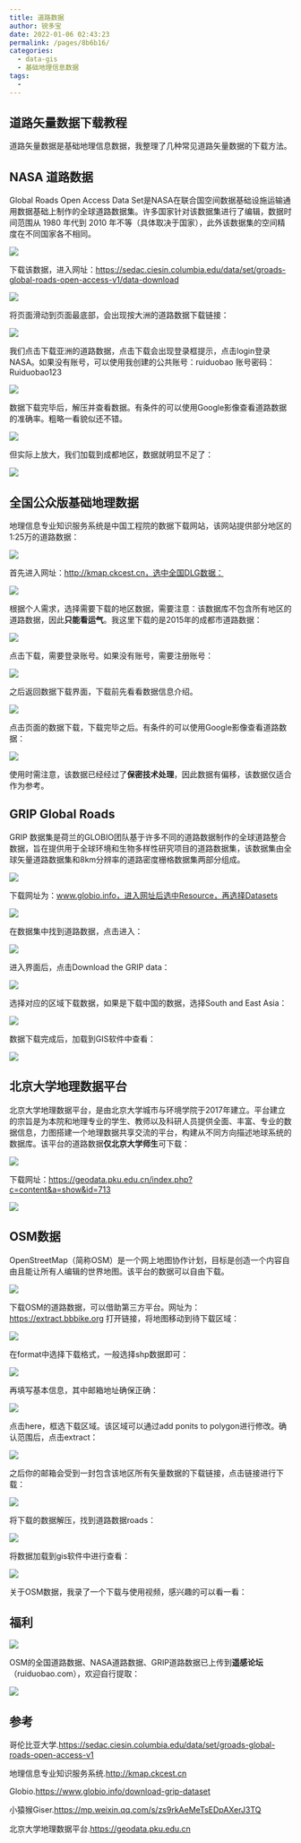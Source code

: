 ```yaml
---
title: 道路数据
author: 锐多宝
date: 2022-01-06 02:43:23
permalink: /pages/8b6b16/
categories:
  - data-gis
  - 基础地理信息数据
tags:
  - 
---
```

## 道路矢量数据下载教程

道路矢量数据是基础地理信息数据，我整理了几种常见道路矢量数据的下载方法。


## NASA  道路数据

Global Roads Open Access Data Set是NASA在联合国空间数据基础设施运输通用数据基础上制作的全球道路数据集。许多国家针对该数据集进行了编辑，数据时间范围从 1980 年代到 2010 年不等（具体取决于国家），此外该数据集的空间精度在不同国家各不相同。

![](http://pics.landcover100.com/pics//image/20220105234743.png)

下载该数据，进入网址：https://sedac.ciesin.columbia.edu/data/set/groads-global-roads-open-access-v1/data-download

![](http://pics.landcover100.com/pics//image/20220105235113.png)

将页面滑动到页面最底部，会出现按大洲的道路数据下载链接：

![](http://pics.landcover100.com/pics//image/20220105235515.png)

我们点击下载亚洲的道路数据，点击下载会出现登录框提示，点击login登录NASA。如果没有账号，可以使用我创建的公共账号：ruiduobao  账号密码：Ruiduobao123

![](http://pics.landcover100.com/pics//image/20220105235142.png)

数据下载完毕后，解压并查看数据。有条件的可以使用Google影像查看道路数据的准确率。粗略一看貌似还不错。

![](http://pics.landcover100.com/pics//image/20220106002738.png)

但实际上放大，我们加载到成都地区，数据就明显不足了：

![](http://pics.landcover100.com/pics//image/20220106002838.png)

## 全国公众版基础地理数据

地理信息专业知识服务系统是中国工程院的数据下载网站，该网站提供部分地区的1:25万的道路数据：

![](http://pics.landcover100.com/pics//image/20220106000302.png)

首先进入网址：http://kmap.ckcest.cn，选中全国DLG数据：

![](http://pics.landcover100.com/pics//image/20220106000741.png)

根据个人需求，选择需要下载的地区数据，需要注意：该数据库不包含所有地区的道路数据，因此**只能看运气**。我这里下载的是2015年的成都市道路数据：

![](http://pics.landcover100.com/pics//image/20220106001124.png)

点击下载，需要登录账号。如果没有账号，需要注册账号：

![](http://pics.landcover100.com/pics//image/20220106001405.png)

之后返回数据下载界面，下载前先看看数据信息介绍。

![](http://pics.landcover100.com/pics//image/20220106001246.png)

点击页面的数据下载，下载完毕之后。有条件的可以使用Google影像查看道路数据：

![](http://pics.landcover100.com/pics//image/20220106001922.png)

使用时需注意，该数据已经经过了**保密技术处理**，因此数据有偏移，该数据仅适合作为参考。

## GRIP Global Roads

GRIP 数据集是荷兰的GLOBIO团队基于许多不同的道路数据制作的全球道路整合数据，旨在提供用于全球环境和生物多样性研究项目的道路数据集，该数据集由全球矢量道路数据集和8km分辨率的道路密度栅格数据集两部分组成。 

![](http://pics.landcover100.com/pics//image/20220106003817.png)

下载网址为：www.globio.info，进入网址后选中Resource，再选择Datasets

![](http://pics.landcover100.com/pics//image/20220106004227.png)

在数据集中找到道路数据，点击进入：

![](http://pics.landcover100.com/pics//image/20220106004247.png)

进入界面后，点击Download the GRIP data：

![](http://pics.landcover100.com/pics//image/20220106015427.png)

选择对应的区域下载数据，如果是下载中国的数据，选择South and East Asia：

![](http://pics.landcover100.com/pics//image/20220106015626.png)

数据下载完成后，加载到GIS软件中查看：

![](http://pics.landcover100.com/pics//image/20220106020036.png)

## 北京大学地理数据平台

北京大学地理数据平台，是由北京大学城市与环境学院于2017年建立。平台建立的宗旨是为本院和地理专业的学生、教师以及科研人员提供全面、丰富、专业的数据信息，力图搭建一个地理数据共享交流的平台，构建从不同方向描述地球系统的数据库。该平台的道路数据**仅北京大学师生**可下载：

![](http://pics.landcover100.com/pics//image/20220106020326.png)

下载网址：https://geodata.pku.edu.cn/index.php?c=content&a=show&id=713

![](http://pics.landcover100.com/pics//image/20220106020259.png)

## OSM数据

OpenStreetMap（简称OSM）是一个网上地图协作计划，目标是创造一个内容自由且能让所有人编辑的世界地图。该平台的数据可以自由下载。

![](http://pics.landcover100.com/pics//image/20220106020510.png)

下载OSM的道路数据，可以借助第三方平台。网址为：https://extract.bbbike.org  打开链接，将地图移动到待下载区域：

![](http://pics.landcover100.com/pics//image/20220106020706.png)

在format中选择下载格式，一般选择shp数据即可：

![](http://pics.landcover100.com/pics//image/20220106020825.png)

再填写基本信息，其中邮箱地址确保正确：

![](http://pics.landcover100.com/pics//image/20220106021015.png)

点击here，框选下载区域。该区域可以通过add ponits to polygon进行修改。确认范围后，点击extract：

![](http://pics.landcover100.com/pics//image/20220106021356.png)

之后你的邮箱会受到一封包含该地区所有矢量数据的下载链接，点击链接进行下载：

![](http://pics.landcover100.com/pics//image/20220106021621.png)

将下载的数据解压，找到道路数据roads：

![](http://pics.landcover100.com/pics//image/20220106021728.png)

将数据加载到gis软件中进行查看：

![](http://pics.landcover100.com/pics//image/20220106021848.png)



关于OSM数据，我录了一个下载与使用视频，感兴趣的可以看一看：



## 福利

![](http://pics.landcover100.com/pics//image/20220106023140.png)

OSM的全国道路数据、NASA道路数据、GRIP道路数据已上传到**遥感论坛**（ruiduobao.com），欢迎自行提取：

![](http://pics.landcover100.com/pics//image/e7d79a7cc93ce7239461c3c48f57512.jpg)



## 参考

哥伦比亚大学.https://sedac.ciesin.columbia.edu/data/set/groads-global-roads-open-access-v1

地理信息专业知识服务系统.http://kmap.ckcest.cn

Globio.https://www.globio.info/download-grip-dataset

小猿猴Giser.https://mp.weixin.qq.com/s/zs9rkAeMeTsEDpAXerJ3TQ

北京大学地理数据平台.https://geodata.pku.edu.cn


